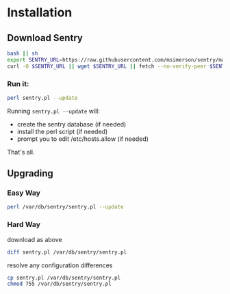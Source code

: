 # Installation

## Download Sentry

```sh
bash || sh
export SENTRY_URL=https://raw.githubusercontent.com/msimerson/sentry/master/sentry.pl
curl -O $SENTRY_URL || wget $SENTRY_URL || fetch --no-verify-peer $SENTRY_URL
```

### Run it:

```sh
perl sentry.pl --update
```

Running `sentry.pl --update` will:

* create the sentry database (if needed)
* install the perl script (if needed)
* prompt you to edit /etc/hosts.allow (if needed)

That's all.

## Upgrading

### Easy Way
```sh
perl /var/db/sentry/sentry.pl --update
```

### Hard Way

download as above

```sh
diff sentry.pl /var/db/sentry/sentry.pl
```

resolve any configuration differences

```sh
cp sentry.pl /var/db/sentry/sentry.pl
chmod 755 /var/db/sentry/sentry.pl
```
